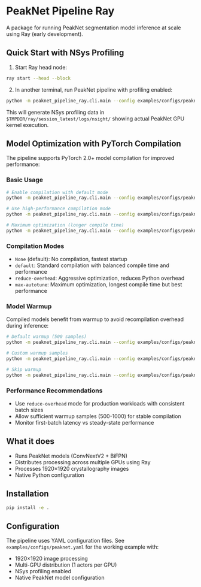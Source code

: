 # PeakNet Pipeline Ray

A package for running PeakNet segmentation model inference at scale using Ray (early development).

## Quick Start with NSys Profiling

1. Start Ray head node:
```bash
ray start --head --block
```

2. In another terminal, run PeakNet pipeline with profiling enabled:
```bash
python -m peaknet_pipeline_ray.cli.main --config examples/configs/peaknet.yaml --max-actors 4 --total-samples 10240 --verbose
```

This will generate NSys profiling data in `$TMPDIR/ray/session_latest/logs/nsight/` showing actual PeakNet GPU kernel execution.

## Model Optimization with PyTorch Compilation

The pipeline supports PyTorch 2.0+ model compilation for improved performance:

### Basic Usage
```bash
# Enable compilation with default mode
python -m peaknet_pipeline_ray.cli.main --config examples/configs/peaknet.yaml --compile-mode default

# Use high-performance compilation mode
python -m peaknet_pipeline_ray.cli.main --config examples/configs/peaknet.yaml --compile-mode reduce-overhead

# Maximum optimization (longer compile time)
python -m peaknet_pipeline_ray.cli.main --config examples/configs/peaknet.yaml --compile-mode max-autotune
```

### Compilation Modes
- `None` (default): No compilation, fastest startup
- `default`: Standard compilation with balanced compile time and performance
- `reduce-overhead`: Aggressive optimization, reduces Python overhead
- `max-autotune`: Maximum optimization, longest compile time but best performance

### Model Warmup
Compiled models benefit from warmup to avoid recompilation overhead during inference:

```bash
# Default warmup (500 samples)
python -m peaknet_pipeline_ray.cli.main --config examples/configs/peaknet.yaml --compile-mode default

# Custom warmup samples
python -m peaknet_pipeline_ray.cli.main --config examples/configs/peaknet.yaml --compile-mode default --warmup-samples 1000

# Skip warmup
python -m peaknet_pipeline_ray.cli.main --config examples/configs/peaknet.yaml --compile-mode default --warmup-samples 0
```

### Performance Recommendations
- Use `reduce-overhead` mode for production workloads with consistent batch sizes
- Allow sufficient warmup samples (500-1000) for stable compilation
- Monitor first-batch latency vs steady-state performance

## What it does

- Runs PeakNet models (ConvNextV2 + BiFPN) 
- Distributes processing across multiple GPUs using Ray
- Processes 1920×1920 crystallography images
- Native Python configuration

## Installation

```bash
pip install -e .
```

## Configuration

The pipeline uses YAML configuration files. See `examples/configs/peaknet.yaml` for the working example with:

- 1920×1920 image processing
- Multi-GPU distribution (1 actors per GPU)
- NSys profiling enabled
- Native PeakNet model configuration
